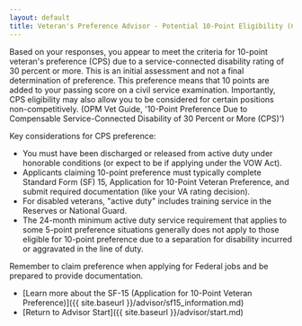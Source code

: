 ```yaml
---
layout: default
title: Veteran's Preference Advisor - Potential 10-Point Eligibility (CPS)
---
```


Based on your responses, you appear to meet the criteria for 10-point veteran's preference (CPS) due to a service-connected disability rating of 30 percent or more. This is an initial assessment and not a final determination of preference. This preference means that 10 points are added to your passing score on a civil service examination. Importantly, CPS eligibility may also allow you to be considered for certain positions non-competitively. (OPM Vet Guide, '10-Point Preference Due to Compensable Service-Connected Disability of 30 Percent or More (CPS)')

Key considerations for CPS preference:
* You must have been discharged or released from active duty under honorable conditions (or expect to be if applying under the VOW Act).
* Applicants claiming 10-point preference must typically complete Standard Form (SF) 15, Application for 10-Point Veteran Preference, and submit required documentation (like your VA rating decision).
* For disabled veterans, "active duty" includes training service in the Reserves or National Guard.
* The 24-month minimum active duty service requirement that applies to some 5-point preference situations generally does not apply to those eligible for 10-point preference due to a separation for disability incurred or aggravated in the line of duty.

Remember to claim preference when applying for Federal jobs and be prepared to provide documentation.

* [Learn more about the SF-15 (Application for 10-Point Veteran Preference)]({{ site.baseurl }}/advisor/sf15_information.md)
* [Return to Advisor Start]({{ site.baseurl }}/advisor/start.md)
